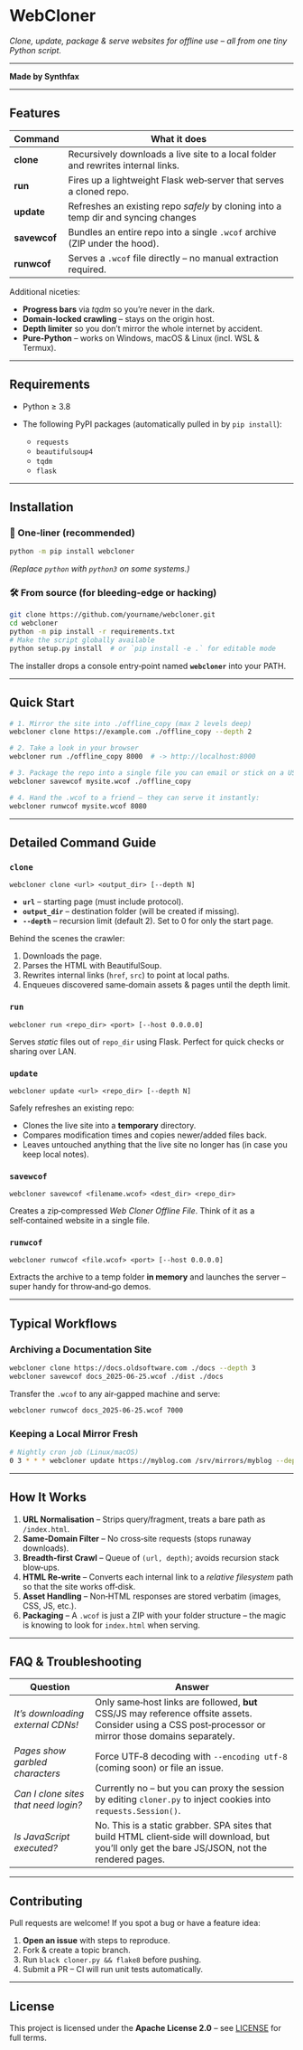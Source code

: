 # WebCloner

*Clone, update, package & serve websites for offline use – all from one tiny Python script.*

---

**Made by Synthfax**

---

## Features

| Command      | What it does                                                                       |
| ------------ | ---------------------------------------------------------------------------------- |
| **clone**    | Recursively downloads a live site to a local folder and rewrites internal links.   |
| **run**      | Fires up a lightweight Flask web‑server that serves a cloned repo.                 |
| **update**   | Refreshes an existing repo *safely* by cloning into a temp dir and syncing changes |
| **savewcof** | Bundles an entire repo into a single `.wcof` archive (ZIP under the hood).         |
| **runwcof**  | Serves a `.wcof` file directly – no manual extraction required.                    |

Additional niceties:

* **Progress bars** via *tqdm* so you’re never in the dark.
* **Domain‑locked crawling** – stays on the origin host.
* **Depth limiter** so you don’t mirror the whole internet by accident.
* **Pure‑Python** – works on Windows, macOS & Linux (incl. WSL & Termux).

---

## Requirements

* Python ≥ 3.8
* The following PyPI packages (automatically pulled in by `pip install`):

  * `requests`
  * `beautifulsoup4`
  * `tqdm`
  * `flask`

---

## Installation

### 🔌 One‑liner (recommended)

```bash
python -m pip install webcloner
```

*(Replace `python` with `python3` on some systems.)*

### 🛠️ From source (for bleeding‑edge or hacking)

```bash
git clone https://github.com/yourname/webcloner.git
cd webcloner
python -m pip install -r requirements.txt
# Make the script globally available
python setup.py install  # or `pip install -e .` for editable mode
```

The installer drops a console entry‑point named **`webcloner`** into your PATH.

---

## Quick Start

```bash
# 1. Mirror the site into ./offline_copy (max 2 levels deep)
webcloner clone https://example.com ./offline_copy --depth 2

# 2. Take a look in your browser
webcloner run ./offline_copy 8000  # -> http://localhost:8000

# 3. Package the repo into a single file you can email or stick on a USB drive
webcloner savewcof mysite.wcof ./offline_copy

# 4. Hand the .wcof to a friend – they can serve it instantly:
webcloner runwcof mysite.wcof 8080
```

---

## Detailed Command Guide

### `clone`

```
webcloner clone <url> <output_dir> [--depth N]
```

* **`url`** – starting page (must include protocol).
* **`output_dir`** – destination folder (will be created if missing).
* **`--depth`** – recursion limit (default 2). Set to 0 for only the start page.

Behind the scenes the crawler:

1. Downloads the page.
2. Parses the HTML with BeautifulSoup.
3. Rewrites internal links (`href`, `src`) to point at local paths.
4. Enqueues discovered same‑domain assets & pages until the depth limit.

### `run`

```
webcloner run <repo_dir> <port> [--host 0.0.0.0]
```

Serves *static* files out of `repo_dir` using Flask. Perfect for quick checks or sharing over LAN.

### `update`

```
webcloner update <url> <repo_dir> [--depth N]
```

Safely refreshes an existing repo:

* Clones the live site into a **temporary** directory.
* Compares modification times and copies newer/added files back.
* Leaves untouched anything that the live site no longer has (in case you keep local notes).

### `savewcof`

```
webcloner savewcof <filename.wcof> <dest_dir> <repo_dir>
```

Creates a zip‑compressed *Web Cloner Offline File*. Think of it as a self‑contained website in a single file.

### `runwcof`

```
webcloner runwcof <file.wcof> <port> [--host 0.0.0.0]
```

Extracts the archive to a temp folder **in memory** and launches the server – super handy for throw‑and‑go demos.

---

## Typical Workflows

### Archiving a Documentation Site

```bash
webcloner clone https://docs.oldsoftware.com ./docs --depth 3
webcloner savewcof docs_2025-06-25.wcof ./dist ./docs
```

Transfer the `.wcof` to any air‑gapped machine and serve:

```bash
webcloner runwcof docs_2025-06-25.wcof 7000
```

### Keeping a Local Mirror Fresh

```bash
# Nightly cron job (Linux/macOS)
0 3 * * * webcloner update https://myblog.com /srv/mirrors/myblog --depth 2 >> /var/log/webcloner.log 2>&1
```

---

## How It Works

1. **URL Normalisation** – Strips query/fragment, treats a bare path as `/index.html`.
2. **Same‑Domain Filter** – No cross‑site requests (stops runaway downloads).
3. **Breadth‑first Crawl** – Queue of `(url, depth)`; avoids recursion stack blow‑ups.
4. **HTML Re‑write** – Converts each internal link to a *relative filesystem* path so that the site works off‑disk.
5. **Asset Handling** – Non‑HTML responses are stored verbatim (images, CSS, JS, etc.).
6. **Packaging** – A `.wcof` is just a ZIP with your folder structure – the magic is knowing to look for `index.html` when serving.

---

## FAQ & Troubleshooting

| Question                             | Answer                                                                                                                                                  |
| ------------------------------------ | ------------------------------------------------------------------------------------------------------------------------------------------------------- |
| *It’s downloading external CDNs!*    | Only same‑host links are followed, **but** CSS/JS may reference offsite assets. Consider using a CSS post‑processor or mirror those domains separately. |
| *Pages show garbled characters*      | Force UTF‑8 decoding with `--encoding utf-8` (coming soon) or file an issue.                                                                            |
| *Can I clone sites that need login?* | Currently no – but you can proxy the session by editing `cloner.py` to inject cookies into `requests.Session()`.                                        |
| *Is JavaScript executed?*            | No. This is a static grabber. SPA sites that build HTML client‑side will download, but you’ll only get the bare JS/JSON, not the rendered pages.        |

---

## Contributing

Pull requests are welcome! If you spot a bug or have a feature idea:

1. **Open an issue** with steps to reproduce.
2. Fork & create a topic branch.
3. Run `black cloner.py && flake8` before pushing.
4. Submit a PR – CI will run unit tests automatically.

---

## License

This project is licensed under the **Apache License 2.0** – see [LICENSE](LICENSE) for full terms.